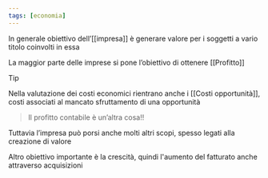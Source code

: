 ```yaml
---
tags: [economia]
---
```

In generale obiettivo dell’[[impresa]] è generare valore per i soggetti a vario titolo coinvolti in essa  

La maggior parte delle imprese si pone l’obiettivo di ottenere [[Profitto]] 

>[!tip]
Nella valutazione dei costi economici rientrano anche i [[Costi opportunità]], costi associati al mancato sfruttamento di una opportunità  
>Il profitto contabile è un’altra cosa!!
>
  
Tuttavia l’impresa può porsi anche molti altri scopi, spesso legati alla creazione di valore  

Altro obiettivo importante è la crescità, quindi l'aumento del fatturato anche attraverso acquisizioni

